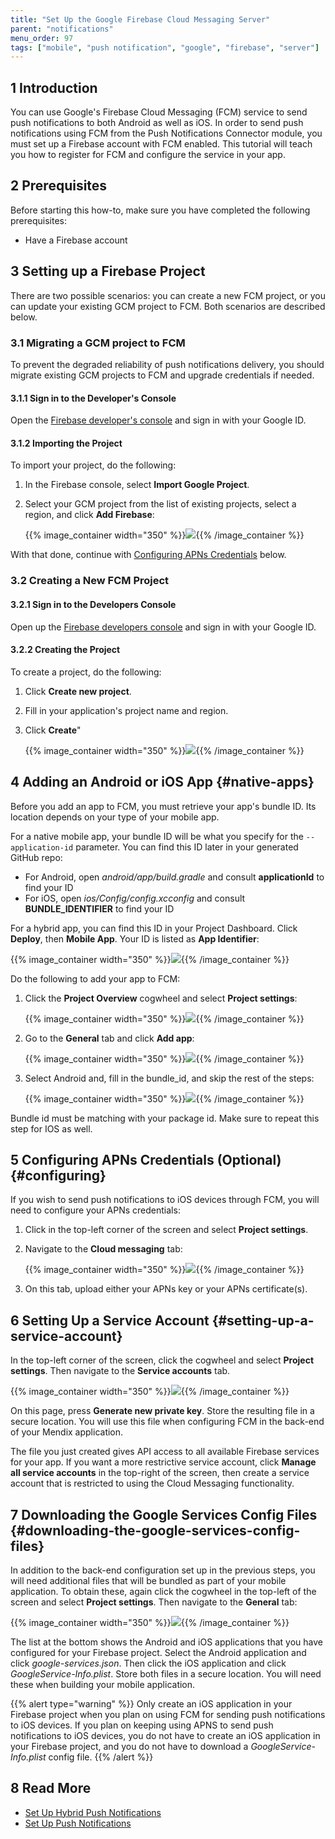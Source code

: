 ```yaml
---
title: "Set Up the Google Firebase Cloud Messaging Server"
parent: "notifications"
menu_order: 97
tags: ["mobile", "push notification", "google", "firebase", "server"]
---
```


## 1 Introduction

You can use Google's Firebase Cloud Messaging (FCM) service to send push notifications to both Android as well as iOS. In order to send push notifications using FCM from the Push Notifications Connector module, you must set up a Firebase account with FCM enabled. This tutorial will teach you how to register for FCM and configure the service in your app.

## 2 Prerequisites

Before starting this how-to, make sure you have completed the following prerequisites:

* Have a Firebase account

## 3 Setting up a Firebase Project

There are two possible scenarios: you can create a new FCM project, or you can update your existing GCM project to FCM. Both scenarios are described below.

### 3.1 Migrating a GCM project to FCM

To prevent the degraded reliability of push notifications delivery, you should migrate existing GCM projects to FCM and upgrade credentials if needed.

#### 3.1.1 Sign in to the Developer's Console

Open the [Firebase developer's console](https://console.firebase.google.com/) and sign in with your Google ID.

#### 3.1.2 Importing the Project

To import your project, do the following:

1. In the Firebase console, select **Import Google Project**. 
1.  Select your GCM project from the list of existing projects, select a region, and click **Add Firebase**:

	{{% image_container width="350" %}}![](attachments/set-up-firebase/Add_Firebase_to_a_Google_Project.png){{% /image_container %}}

With that done, continue with [Configuring APNs Credentials](#configuring) below.

### 3.2 Creating a New FCM Project

#### 3.2.1 Sign in to the Developers Console

Open up the [Firebase developers console](https://console.firebase.google.com/) and sign in with your Google ID.

#### 3.2.2 Creating the Project

To create a project, do the following:

1. Click **Create new project**.
1. Fill in your application's project name and region. 
1.  Click **Create**"

	{{% image_container width="350" %}}![](attachments/set-up-firebase/Create_Firebase_Project.png){{% /image_container %}}

## 4 Adding an Android or iOS App {#native-apps}

Before you add an app to FCM, you must retrieve your app's bundle ID. Its location depends on your type of your mobile app.

For a native mobile app, your bundle ID will be what you specify for the `--application-id` parameter. You can find this ID later in your generated GitHub repo:

* For Android, open *android/app/build.gradle* and consult **applicationId** to find your ID 
* For iOS, open *ios/Config/config.xcconfig* and consult **BUNDLE_IDENTIFIER** to find your ID

For a hybrid app, you can find this ID in your Project Dashboard. Click **Deploy**, then **Mobile App**. Your ID is listed as **App Identifier**:

{{% image_container width="350" %}}![](attachments/push-server/firebase/hybrid_app_identifier.png){{% /image_container %}}

Do the following to add your app to FCM:

1.  Click the **Project Overview** cogwheel and select **Project settings**:

	{{% image_container width="350" %}}![](attachments/push-server/firebase/project_settings.png){{% /image_container %}}

1.  Go to the **General** tab and click **Add app**:

	{{% image_container width="350" %}}![](attachments/push-server/firebase/add_app.png){{% /image_container %}}

1.  Select Android and, fill in the bundle_id, and skip the rest of the steps: 

	{{% image_container width="350" %}}![](attachments/push-server/firebase/android_setup.png){{% /image_container %}}

Bundle id must be matching with your package id. Make sure to repeat this step for IOS as well.

## 5 Configuring APNs Credentials (Optional) {#configuring}

If you wish to send push notifications to iOS devices through FCM, you will need to configure your APNs credentials:

1. Click in the top-left corner of the screen and select **Project settings**.
1.  Navigate to the **Cloud messaging** tab:

	{{% image_container width="350" %}}![](attachments/push_notifications_cloud_messaging.png){{% /image_container %}}

1. On this tab, upload either your APNs key or your APNs certificate(s).

## 6 Setting Up a Service Account {#setting-up-a-service-account}

In the top-left corner of the screen, click the cogwheel and select **Project settings**. Then navigate to the **Service accounts** tab.

{{% image_container width="350" %}}![](attachments/push_notifications_service_accounts.png){{% /image_container %}}

On this page, press **Generate new private key**. Store the resulting file in a secure location. You will use this file when configuring FCM in the back-end of your Mendix application.

The file you just created gives API access to all available Firebase services for your app. If you want a more restrictive service account, click **Manage all service accounts** in the top-right of the screen, then create a service account that is restricted to using the Cloud Messaging functionality.

## 7 Downloading the Google Services Config Files {#downloading-the-google-services-config-files}

In addition to the back-end configuration set up in the previous steps, you will need additional files that will be bundled as part of your mobile application. To obtain these, again click the cogwheel in the top-left of the screen and select **Project settings**. Then navigate to the **General** tab:

{{% image_container width="350" %}}![](attachments/push_notifications_platforms.png){{% /image_container %}}

The list at the bottom shows the Android and iOS applications that you have configured for your Firebase project. Select the Android application and click *google-services.json*. Then click the iOS application and click *GoogleService-Info.plist*. Store both files in a secure location. You will need these when building your mobile application.

{{% alert type="warning" %}}
Only create an iOS application in your Firebase project when you plan on using FCM for sending push notifications to iOS devices. If you plan on keeping using APNS to send push notifications to iOS devices, you do not have to create an iOS application in your Firebase project, and you do not have to download a *GoogleService-Info.plist* config file.
{{% /alert %}}

## 8 Read More

* [Set Up Hybrid Push Notifications](setting-up-hybrid-push-notifications)
* [Set Up Push Notifications](setting-up-native-push-notifications)
